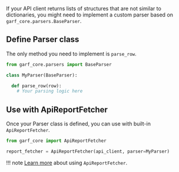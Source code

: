 If your API client returns lists of structures that are not similar to dictionaries,
you might need to implement a custom parser based on `garf_core.parsers.BaseParser`.


## Define Parser class

The only method you need to implement is `parse_row`.

```python
from garf_core.parsers import BaseParser

class MyParser(BaseParser):

  def parse_row(row):
    # Your parsing logic here
```

## Use with ApiReportFetcher

Once your Parser class is defined, you can use with built-in `ApiReportFetcher`.

```python
from garf_core import ApiReportFetcher

report_fetcher = ApiReportFetcher(api_client, parser=MyParser)
```
!!! note
    [Learn more](../usage/fetcher.md) about using `ApiReportFetcher`.
